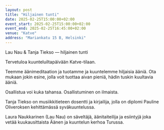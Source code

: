 ```yaml
---
layout: post
title: "Hiljainen tunti"
date: 2025-02-25T15:00:00+02:00
event_start: 2025-02-25T15:00:00+02:00
event_end: 2025-02-25T16:45:00+02:00
venue: "Katve"
address: "Mariankatu 15 B, Helsinki"
---
```


Lau Nau & Tanja Tiekso — hiljainen tunti  
  
Tervetuloa kuunteluiltapäivään Katve-tilaan.  
  
Teemme äänimeditaation ja tuotamme ja kuuntelemme hiljaisia ääniä. Ota mukaan jokin esine, jolla voit tuottaa aivan pieniä, hädin tuskin kuultavia ääniä.  
  
Osallistua voi kuka tahansa. Osallistuminen on ilmaista.  
  
Tanja Tiekso on musiikkitieteen dosentti ja kirjailija, jolla on diplomi Pauline Oliveroksen kehittämässä syväkuuntelussa.  
  
Laura Naukkarinen (Lau Nau) on säveltäjä, äänitaiteilija ja esiintyjä joka vetää kuukausittaista Äänen ja kuuntelun kerhoa Turussa.
